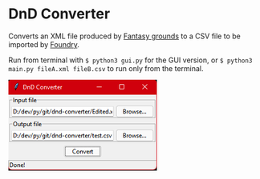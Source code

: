 # DnD Converter

Converts an XML file produced by [Fantasy grounds](https://www.fantasygrounds.com/home/home.php) to a CSV file to be imported by [Foundry](https://foundryvtt.com/).

Run from terminal with `$ python3 gui.py` for the GUI version, or `$ python3 main.py fileA.xml fileB.csv` to run only from the terminal.

![Screenshot](dnd_converter.png)